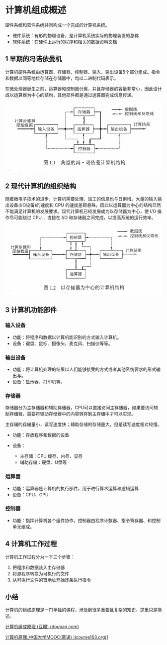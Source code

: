 # 计算机组成概述

硬件系统和软件系统共同构成一个完成的计算机系统。

- 硬件系统：有形的物理设备，是计算机系统实际的物理装置的总称
- 软件系统：在硬件上运行的程序和相关的数据资料文档

## 1 早期的冯诺依曼机

计算机硬件系统由运算器、存储器、控制器、输入、输出设备5个部分组成。指令和数据以同等地位存储在存储器中，均以二进制代码表示。

在微处理器诞生之前，运算器和控制器分离，并且存储器的容量非常小，因此设计成以运算器为中心的结构，其他部件都是通过运算器完成信息传递。

![冯诺依曼机](../images/冯诺依曼机.png)

## 2 现代计算机的组织结构

随着微电子技术的进步，计算机需要处理、加工的信息也与日俱增。大量的输入输出设备(I/O设备)的速度和 CPU 的速度差距悬殊，因此以运算器为中心的结构已然不能满足计算机的发展要求。现代计算机已经发展成为以存储器为中心，使 I/O 操作尽可能绕过 CPU ，直接在 I/O 和存储器之间完成，以提高系统的运行效率。

![现代计算机结构](../images/image-20220415051619719.png)

## 3 计算机功能部件

### 输入设备

- 功能：将程序和数据以计算机能识别的方式输入计算机。
- 设备：键盘、鼠标、摄像头、麦克风、扫描仪等等。

### 输出设备

- 功能：将计算机处理的结果以人们能够接受的方式或者其他系统要求的形式输出与。
- 设备：显示器、打印机等。

### 存储器

存储器分为主存储器和辅助存储器，CPU可以直接访问主存储器，如果要访问辅助存储器，需要将辅助存储器中的内容转存到主存储中才可以实现。

主存储的存储量小，读写速度快；辅助存储的存储量大，但是读写速度相对较慢。

- 功能：存放程序和数据的设备

- 设备：

  - 主存储：CPU 缓存、内存、显存
  - 辅助存储：硬盘、U盘等

### 运算器

- 功能：运算器是计算机的执行部件，用于进行算术运算和逻辑运算
- 设备：CPU、GPU

### 控制器

- 功能：指挥计算机各个组件协作，控制器由程序计数器、指令寄存器、和控制单元组成。

## 4 计算机工作过程

计算机工作过程分为一下三个步骤：

1. 把程序和数据装入主存储器
2. 将源程序转换为可执行的文件
3. 从可执行文件的首地址开始逐条执行指令

## 小结

计算机的组成原理是一门单独的课程，涉及到很多重要且复杂的知识，这里只是简述。

[计算机组成原理 (豆瓣) (douban.com)](https://book.douban.com/subject/27051076/)

[计算机原理_中国大学MOOC(慕课) (icourse163.org)](https://www.icourse163.org/learn/NUDT-359002?tid=418002#/learn/content)]

